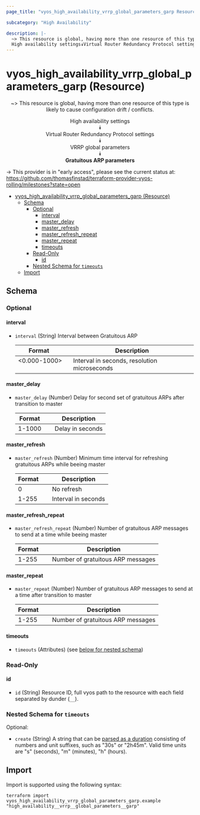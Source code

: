 ```yaml
---
page_title: "vyos_high_availability_vrrp_global_parameters_garp Resource - vyos"

subcategory: "High Availability"

description: |-
  ~> This resource is global, having more than one resource of this type is likely to cause configuration drift / conflicts.
  High availability settings⯯Virtual Router Redundancy Protocol settings⯯VRRP global parameters⯯Gratuitous ARP parameters
---
```


# vyos_high_availability_vrrp_global_parameters_garp (Resource)
<center>

~> This resource is global, having more than one resource of this type is likely to cause configuration drift / conflicts.

High availability settings  
⯯  
Virtual Router Redundancy Protocol settings  
⯯  
VRRP global parameters  
⯯  
**Gratuitous ARP parameters**


</center>

-> This provider is in "early access", please see the current status at: https://github.com/thomasfinstad/terraform-provider-vyos-rolling/milestones?state=open

<!--TOC-->

- [vyos_high_availability_vrrp_global_parameters_garp (Resource)](#vyos_high_availability_vrrp_global_parameters_garp-resource)
  - [Schema](#schema)
    - [Optional](#optional)
      - [interval](#interval)
      - [master_delay](#master_delay)
      - [master_refresh](#master_refresh)
      - [master_refresh_repeat](#master_refresh_repeat)
      - [master_repeat](#master_repeat)
      - [timeouts](#timeouts)
    - [Read-Only](#read-only)
      - [id](#id)
    - [Nested Schema for `timeouts`](#nested-schema-for-timeouts)
  - [Import](#import)

<!--TOC-->

<!-- schema generated by tfplugindocs -->
## Schema

### Optional

#### interval
- `interval` (String) Interval between Gratuitous ARP

    |  Format        &emsp;|  Description                                   |
    |----------------|------------------------------------------------|
    |  &lt;0.000-1000&gt;  &emsp;|  Interval in seconds, resolution microseconds  |
#### master_delay
- `master_delay` (Number) Delay for second set of gratuitous ARPs after transition to master

    |  Format  &emsp;|  Description       |
    |----------|--------------------|
    |  1-1000  &emsp;|  Delay in seconds  |
#### master_refresh
- `master_refresh` (Number) Minimum time interval for refreshing gratuitous ARPs while beeing master

    |  Format  &emsp;|  Description          |
    |----------|-----------------------|
    |  0       &emsp;|  No refresh           |
    |  1-255   &emsp;|  Interval in seconds  |
#### master_refresh_repeat
- `master_refresh_repeat` (Number) Number of gratuitous ARP messages to send at a time while beeing master

    |  Format  &emsp;|  Description                        |
    |----------|-------------------------------------|
    |  1-255   &emsp;|  Number of gratuitous ARP messages  |
#### master_repeat
- `master_repeat` (Number) Number of gratuitous ARP messages to send at a time after transition to master

    |  Format  &emsp;|  Description                        |
    |----------|-------------------------------------|
    |  1-255   &emsp;|  Number of gratuitous ARP messages  |
#### timeouts
- `timeouts` (Attributes) (see [below for nested schema](#nestedatt--timeouts))

### Read-Only

#### id
- `id` (String) Resource ID, full vyos path to the resource with each field separated by dunder (`__`).

<a id="nestedatt--timeouts"></a>
### Nested Schema for `timeouts`

Optional:

- `create` (String) A string that can be [parsed as a duration](https://pkg.go.dev/time#ParseDuration) consisting of numbers and unit suffixes, such as &#34;30s&#34; or &#34;2h45m&#34;. Valid time units are &#34;s&#34; (seconds), &#34;m&#34; (minutes), &#34;h&#34; (hours).

## Import

Import is supported using the following syntax:

```shell
terraform import vyos_high_availability_vrrp_global_parameters_garp.example "high_availability__vrrp__global_parameters__garp"
```
